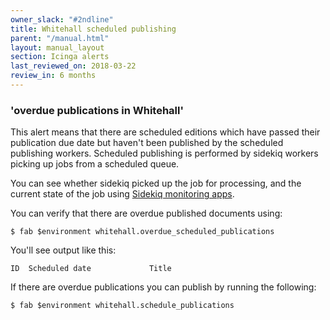 ```yaml
---
owner_slack: "#2ndline"
title: Whitehall scheduled publishing
parent: "/manual.html"
layout: manual_layout
section: Icinga alerts
last_reviewed_on: 2018-03-22
review_in: 6 months
---
```


### 'overdue publications in Whitehall'

This alert means that there are scheduled editions which have passed
their publication due date but haven't been published by the scheduled
publishing workers. Scheduled publishing is performed by sidekiq workers
picking up jobs from a scheduled queue.

You can see whether sidekiq picked up the job for processing, and the
current state of the job using [Sidekiq monitoring
apps](applications/sidekiq-monitoring.html).

You can verify that there are overdue published documents using:

    $ fab $environment whitehall.overdue_scheduled_publications

You'll see output like this:

    ID  Scheduled date             Title

If there are overdue publications you can publish by running the
following:

    $ fab $environment whitehall.schedule_publications
